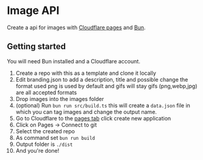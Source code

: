# Image API

Create a api for images with [Cloudflare pages](https://pages.cloudflare.com) and [Bun](https://bun.sh/).

## Getting started

You will need Bun installed and a Cloudflare account.

1. Create a repo with this as a template and clone it locally
1. Edit branding.json to add a description, title and possible change the format used png is used by default and gifs will stay gifs (png,webp,jpg) are all accepted formats
1. Drop images into the images folder
1. (optional) Run `bun run src/build.ts` this will create a `data.json` file in which you can tag images and change the output name.
1. Go to Cloudflare to the [pages tab](https://dash.cloudflare.com/?to=/:account/workers-and-pages) click create new application
1. Click on Pages -> Connect to git
1. Select the created repo
1. As command set `bun run build`
1. Output folder is `./dist`
1. And you're done!
